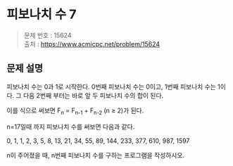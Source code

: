 # 피보나치 수 7

> 문제 번호 : 15624  
> 출처 : https://www.acmicpc.net/problem/15624

## 문제 설명

<p>피보나치 수는 0과 1로 시작한다. 0번째 피보나치 수는 0이고, 1번째 피보나치 수는 1이다. 그 다음 2번째 부터는 바로 앞 두 피보나치 수의 합이 된다.</p>
<p>이를 식으로 써보면 F<sub>n</sub> = F<sub>n-1</sub> + F<sub>n-2</sub> (n ≥ 2)가 된다.</p>
<p>n=17일때 까지 피보나치 수를 써보면 다음과 같다.</p>
<p>0, 1, 1, 2, 3, 5, 8, 13, 21, 34, 55, 89, 144, 233, 377, 610, 987, 1597</p>
<p>n이 주어졌을 때, n번째 피보나치 수를 구하는 프로그램을 작성하시오.</p>

